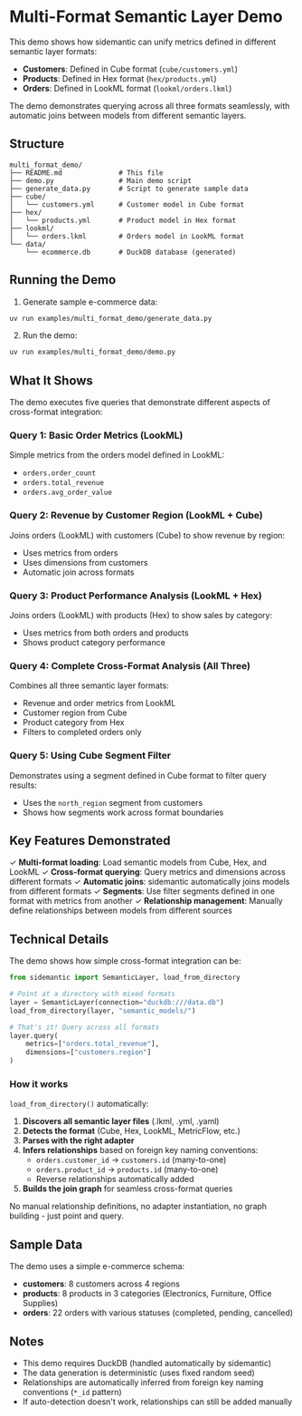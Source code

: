 # Multi-Format Semantic Layer Demo

This demo shows how sidemantic can unify metrics defined in different semantic layer formats:

- **Customers**: Defined in Cube format (`cube/customers.yml`)
- **Products**: Defined in Hex format (`hex/products.yml`)
- **Orders**: Defined in LookML format (`lookml/orders.lkml`)

The demo demonstrates querying across all three formats seamlessly, with automatic joins between models from different semantic layers.

## Structure

```
multi_format_demo/
├── README.md              # This file
├── demo.py                # Main demo script
├── generate_data.py       # Script to generate sample data
├── cube/
│   └── customers.yml      # Customer model in Cube format
├── hex/
│   └── products.yml       # Product model in Hex format
├── lookml/
│   └── orders.lkml        # Orders model in LookML format
└── data/
    └── ecommerce.db       # DuckDB database (generated)
```

## Running the Demo

1. Generate sample e-commerce data:
```bash
uv run examples/multi_format_demo/generate_data.py
```

2. Run the demo:
```bash
uv run examples/multi_format_demo/demo.py
```

## What It Shows

The demo executes five queries that demonstrate different aspects of cross-format integration:

### Query 1: Basic Order Metrics (LookML)
Simple metrics from the orders model defined in LookML:
- `orders.order_count`
- `orders.total_revenue`
- `orders.avg_order_value`

### Query 2: Revenue by Customer Region (LookML + Cube)
Joins orders (LookML) with customers (Cube) to show revenue by region:
- Uses metrics from orders
- Uses dimensions from customers
- Automatic join across formats

### Query 3: Product Performance Analysis (LookML + Hex)
Joins orders (LookML) with products (Hex) to show sales by category:
- Uses metrics from both orders and products
- Shows product category performance

### Query 4: Complete Cross-Format Analysis (All Three)
Combines all three semantic layer formats:
- Revenue and order metrics from LookML
- Customer region from Cube
- Product category from Hex
- Filters to completed orders only

### Query 5: Using Cube Segment Filter
Demonstrates using a segment defined in Cube format to filter query results:
- Uses the `north_region` segment from customers
- Shows how segments work across format boundaries

## Key Features Demonstrated

✓ **Multi-format loading**: Load semantic models from Cube, Hex, and LookML
✓ **Cross-format querying**: Query metrics and dimensions across different formats
✓ **Automatic joins**: sidemantic automatically joins models from different formats
✓ **Segments**: Use filter segments defined in one format with metrics from another
✓ **Relationship management**: Manually define relationships between models from different sources

## Technical Details

The demo shows how simple cross-format integration can be:

```python
from sidemantic import SemanticLayer, load_from_directory

# Point at a directory with mixed formats
layer = SemanticLayer(connection="duckdb:///data.db")
load_from_directory(layer, "semantic_models/")

# That's it! Query across all formats
layer.query(
    metrics=["orders.total_revenue"],
    dimensions=["customers.region"]
)
```

### How it works

`load_from_directory()` automatically:

1. **Discovers all semantic layer files** (.lkml, .yml, .yaml)
2. **Detects the format** (Cube, Hex, LookML, MetricFlow, etc.)
3. **Parses with the right adapter**
4. **Infers relationships** based on foreign key naming conventions:
   - `orders.customer_id` → `customers.id` (many-to-one)
   - `orders.product_id` → `products.id` (many-to-one)
   - Reverse relationships automatically added
5. **Builds the join graph** for seamless cross-format queries

No manual relationship definitions, no adapter instantiation, no graph building - just point and query.

## Sample Data

The demo uses a simple e-commerce schema:

- **customers**: 8 customers across 4 regions
- **products**: 8 products in 3 categories (Electronics, Furniture, Office Supplies)
- **orders**: 22 orders with various statuses (completed, pending, cancelled)

## Notes

- This demo requires DuckDB (handled automatically by sidemantic)
- The data generation is deterministic (uses fixed random seed)
- Relationships are automatically inferred from foreign key naming conventions (`*_id` pattern)
- If auto-detection doesn't work, relationships can still be added manually
